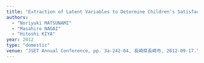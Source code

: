 ```yaml
---
title: "Extraction of Latent Variables to Determine Children’s Satisfaction in Learning Utilizing the Digital Pen System"
authors:
  - "Noriyuki MATSUNAMI"
  - "Masahiro NAGAI"
  - "Hitoshi KIYA"
year: 2012
type: "domestic"
venue: "JSET Annual Conference, pp. 3a-242-04, 長崎県長崎市, 2012-09-17."
---
```


